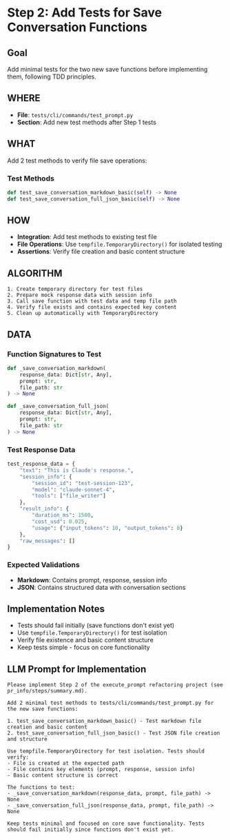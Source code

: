 # Step 2: Add Tests for Save Conversation Functions

## Goal
Add minimal tests for the two new save functions before implementing them, following TDD principles.

## WHERE
- **File**: `tests/cli/commands/test_prompt.py`
- **Section**: Add new test methods after Step 1 tests

## WHAT
Add 2 test methods to verify file save operations:

### Test Methods
```python
def test_save_conversation_markdown_basic(self) -> None
def test_save_conversation_full_json_basic(self) -> None
```

## HOW
- **Integration**: Add test methods to existing test file
- **File Operations**: Use `tempfile.TemporaryDirectory()` for isolated testing
- **Assertions**: Verify file creation and basic content structure

## ALGORITHM
```
1. Create temporary directory for test files
2. Prepare mock response data with session info
3. Call save function with test data and temp file path
4. Verify file exists and contains expected key content
5. Clean up automatically with TemporaryDirectory
```

## DATA

### Function Signatures to Test
```python
def _save_conversation_markdown(
    response_data: Dict[str, Any],
    prompt: str,
    file_path: str
) -> None

def _save_conversation_full_json(
    response_data: Dict[str, Any],
    prompt: str, 
    file_path: str
) -> None
```

### Test Response Data
```python
test_response_data = {
    "text": "This is Claude's response.",
    "session_info": {
        "session_id": "test-session-123",
        "model": "claude-sonnet-4", 
        "tools": ["file_writer"]
    },
    "result_info": {
        "duration_ms": 1500,
        "cost_usd": 0.025,
        "usage": {"input_tokens": 10, "output_tokens": 8}
    },
    "raw_messages": []
}
```

### Expected Validations
- **Markdown**: Contains prompt, response, session info
- **JSON**: Contains structured data with conversation sections

## Implementation Notes
- Tests should fail initially (save functions don't exist yet)
- Use `tempfile.TemporaryDirectory()` for test isolation  
- Verify file existence and basic content structure
- Keep tests simple - focus on core functionality

## LLM Prompt for Implementation

```
Please implement Step 2 of the execute_prompt refactoring project (see pr_info/steps/summary.md).

Add 2 minimal test methods to tests/cli/commands/test_prompt.py for the new save functions:

1. test_save_conversation_markdown_basic() - Test markdown file creation and basic content
2. test_save_conversation_full_json_basic() - Test JSON file creation and structure

Use tempfile.TemporaryDirectory for test isolation. Tests should verify:
- File is created at the expected path
- File contains key elements (prompt, response, session info)  
- Basic content structure is correct

The functions to test:
- _save_conversation_markdown(response_data, prompt, file_path) -> None
- _save_conversation_full_json(response_data, prompt, file_path) -> None

Keep tests minimal and focused on core save functionality. Tests should fail initially since functions don't exist yet.
```
